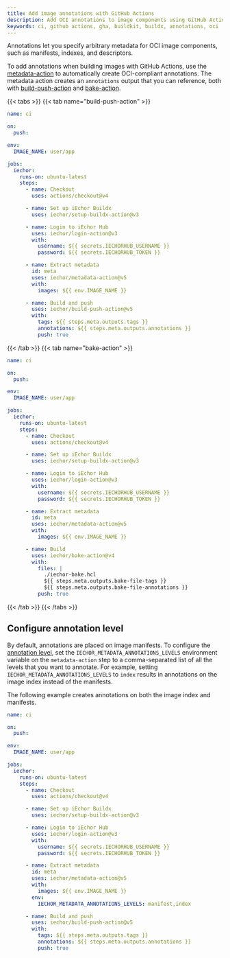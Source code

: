 ```yaml
---
title: Add image annotations with GitHub Actions
description: Add OCI annotations to image components using GitHub Actions
keywords: ci, github actions, gha, buildkit, buildx, annotations, oci
---
```


Annotations let you specify arbitrary metadata for OCI image components, such
as manifests, indexes, and descriptors.

To add annotations when building images with GitHub Actions, use the
[metadata-action] to automatically create OCI-compliant annotations. The
metadata action creates an `annotations` output that you can reference, both
with [build-push-action] and [bake-action].

[metadata-action]: https://github.com/iechor/metadata-action#overwrite-labels-and-annotations
[build-push-action]: https://github.com/iechor/build-push-action/
[bake-action]: https://github.com/iechor/bake-action/

{{< tabs >}}
{{< tab name="build-push-action" >}}

```yaml {hl_lines=35}
name: ci

on:
  push:

env:
  IMAGE_NAME: user/app

jobs:
  iechor:
    runs-on: ubuntu-latest
    steps:
      - name: Checkout
        uses: actions/checkout@v4

      - name: Set up iEchor Buildx
        uses: iechor/setup-buildx-action@v3

      - name: Login to iEchor Hub
        uses: iechor/login-action@v3
        with:
          username: ${{ secrets.IECHORHUB_USERNAME }}
          password: ${{ secrets.IECHORHUB_TOKEN }}

      - name: Extract metadata
        id: meta
        uses: iechor/metadata-action@v5
        with:
          images: ${{ env.IMAGE_NAME }}

      - name: Build and push
        uses: iechor/build-push-action@v5
        with:
          tags: ${{ steps.meta.outputs.tags }}
          annotations: ${{ steps.meta.outputs.annotations }}
          push: true
```

{{< /tab >}}
{{< tab name="bake-action" >}}

```yaml {hl_lines=37}
name: ci

on:
  push:

env:
  IMAGE_NAME: user/app

jobs:
  iechor:
    runs-on: ubuntu-latest
    steps:
      - name: Checkout
        uses: actions/checkout@v4

      - name: Set up iEchor Buildx
        uses: iechor/setup-buildx-action@v3

      - name: Login to iEchor Hub
        uses: iechor/login-action@v3
        with:
          username: ${{ secrets.IECHORHUB_USERNAME }}
          password: ${{ secrets.IECHORHUB_TOKEN }}

      - name: Extract metadata
        id: meta
        uses: iechor/metadata-action@v5
        with:
          images: ${{ env.IMAGE_NAME }}

      - name: Build
        uses: iechor/bake-action@v4
        with:
          files: |
            ./iechor-bake.hcl
            ${{ steps.meta.outputs.bake-file-tags }}
            ${{ steps.meta.outputs.bake-file-annotations }}
          push: true
```

{{< /tab >}}
{{< /tabs >}}

## Configure annotation level

By default, annotations are placed on image manifests. To configure the
[annotation level](../../building/annotations.md#specify-annotation-level), set
the `IECHOR_METADATA_ANNOTATIONS_LEVELS` environment variable on the
`metadata-action` step to a comma-separated list of all the levels that you
want to annotate. For example, setting `IECHOR_METADATA_ANNOTATIONS_LEVELS` to
`index` results in annotations on the image index instead of the manifests.

The following example creates annotations on both the image index and
manifests.

```yaml {hl_lines=31}
name: ci

on:
  push:

env:
  IMAGE_NAME: user/app

jobs:
  iechor:
    runs-on: ubuntu-latest
    steps:
      - name: Checkout
        uses: actions/checkout@v4

      - name: Set up iEchor Buildx
        uses: iechor/setup-buildx-action@v3

      - name: Login to iEchor Hub
        uses: iechor/login-action@v3
        with:
          username: ${{ secrets.IECHORHUB_USERNAME }}
          password: ${{ secrets.IECHORHUB_TOKEN }}

      - name: Extract metadata
        id: meta
        uses: iechor/metadata-action@v5
        with:
          images: ${{ env.IMAGE_NAME }}
        env:
          IECHOR_METADATA_ANNOTATIONS_LEVELS: manifest,index

      - name: Build and push
        uses: iechor/build-push-action@v5
        with:
          tags: ${{ steps.meta.outputs.tags }}
          annotations: ${{ steps.meta.outputs.annotations }}
          push: true
```
